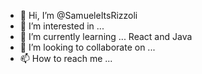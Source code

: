 - 👋 Hi, I’m @SamueleItsRizzoli
- 👀 I’m interested in ... 
- 🌱 I’m currently learning ... React and Java
- 💞️ I’m looking to collaborate on ...
- 📫 How to reach me ...

<!---
SamueleItsRizzoli/SamueleItsRizzoli is a ✨ special ✨ repository because its `README.md` (this file) appears on your GitHub profile.
You can click the Preview link to take a look at your changes.
--->
